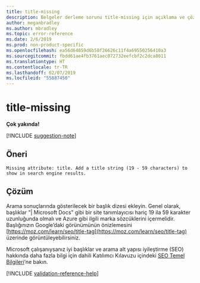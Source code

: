 ```yaml
---
title: title-missing
description: Belgeler derleme sorunu title-missing için açıklama ve çözüm
author: meganbradley
ms.author: mbradley
ms.topic: error-reference
ms.date: 2/6/2019
ms.prod: non-product-specific
ms.openlocfilehash: ea56d64059d6b50f26626c11f4a69550256410a3
ms.sourcegitcommit: fbdd61ae4fb3761aec072732eefcbf2c2dca8011
ms.translationtype: HT
ms.contentlocale: tr-TR
ms.lasthandoff: 02/07/2019
ms.locfileid: "55887450"
---
```

# <a name="title-missing"></a>title-missing

**Çok yakında!**

[!INCLUDE [suggestion-note](includes/suggestion-note.md)]

## <a name="suggestion"></a>Öneri

`Missing attribute: title. Add a title string (19 - 59 characters) to show in search engine results.`

## <a name="resolution"></a>Çözüm

Arama sonuçlarında gösterilecek bir başlık dizesi ekleyin. Genel olarak, başlıklar "| Microsoft Docs" gibi bir site tanımlayıcısı hariç 19 ila 59 karakter uzunluğunda olmalı ve Azure gibi ilgili marka sözcüklerini içermelidir. Başlığınızın Google’daki görünümünün önizlemesini [https://moz.com/learn/seo/title-tag](https://moz.com/learn/seo/title-tag) üzerinde görüntüleyebilirsiniz.

Microsoft çalışanıysanız iyi başlıklar ve arama alt yapısı iyileştirme (SEO) hakkında daha fazla bilgi için dahili Katılımcı Kılavuzu içindeki [SEO Temel Bilgileri](https://review.docs.microsoft.com/en-us/help/contribute/contribute-how-to-write-seo-basics?branch=master)’ne bakın.

[!INCLUDE [validation-reference-help](includes/validation-reference-help.md)]
